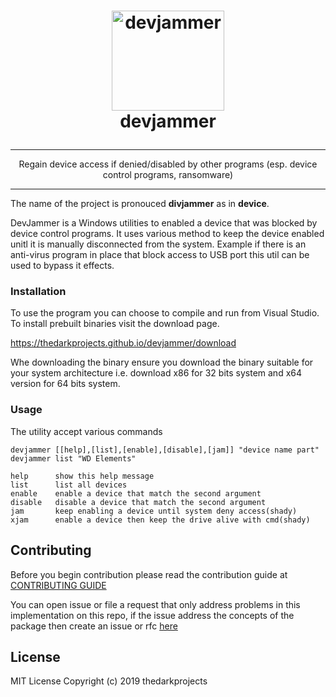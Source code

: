 

# <p style="text-align: center;" align="center"><img src="https://thedarkprojects.github.io/devjammer/favicon.png" alt="devjammer" style="width:180px;height:160px;" width="180" height="160" /><br /> devjammer</p>

---

<p style="text-align: center;" align="center">Regain device access if denied/disabled by other programs (esp. device control programs, ransomware)</p>

---

The name of the project is pronouced **divjammer** as in **device**.

DevJammer is a Windows utilities to enabled a device that was blocked by device control programs. It uses various method to keep the device enabled unitl it is manually disconnected from the system. Example if there is an anti-virus program in place that block access to USB port this util can be used to bypass it effects.

### Installation

To use the program you can choose to compile and run from 
Visual Studio. To install prebuilt binaries visit the download page. 

https://thedarkprojects.github.io/devjammer/download

Whe downloading the binary ensure you download the binary 
suitable for your system architecture i.e. download x86 for 
32 bits system and x64 version for 64 bits system.

### Usage 

The utility accept various commands 
```
devjammer [[help],[list],[enable],[disable],[jam]] "device name part"
devjammer list "WD Elements"

help      show this help message
list      list all devices
enable    enable a device that match the second argument
disable   disable a device that match the second argument
jam       keep enabling a device until system deny access(shady)
xjam      enable a device then keep the drive alive with cmd(shady)
```

## Contributing

Before you begin contribution please read the contribution guide at [CONTRIBUTING GUIDE](https://thedarkprojects.github.io/devjammer/contribute)

You can open issue or file a request that only address problems in this implementation on this repo, if the issue address the concepts of the package then create an issue or rfc [here](https://github.com/thedarkprojects/devjammer/issues)

## License

MIT License Copyright (c) 2019 thedarkprojects

